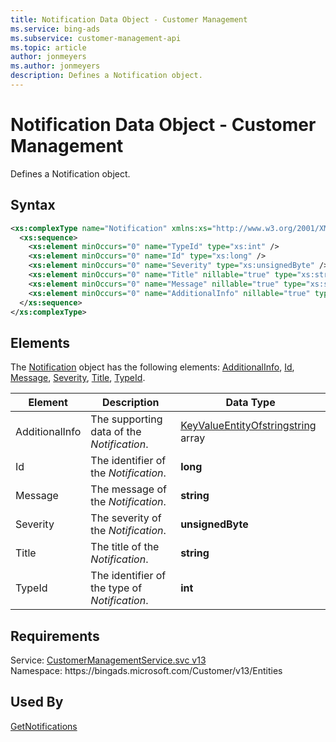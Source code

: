 ```yaml
---
title: Notification Data Object - Customer Management
ms.service: bing-ads
ms.subservice: customer-management-api
ms.topic: article
author: jonmeyers
ms.author: jonmeyers
description: Defines a Notification object.
---
```

# Notification Data Object - Customer Management
Defines a Notification object.

## Syntax
```xml
<xs:complexType name="Notification" xmlns:xs="http://www.w3.org/2001/XMLSchema">
  <xs:sequence>
    <xs:element minOccurs="0" name="TypeId" type="xs:int" />
    <xs:element minOccurs="0" name="Id" type="xs:long" />
    <xs:element minOccurs="0" name="Severity" type="xs:unsignedByte" />
    <xs:element minOccurs="0" name="Title" nillable="true" type="xs:string" />
    <xs:element minOccurs="0" name="Message" nillable="true" type="xs:string" />
    <xs:element minOccurs="0" name="AdditionalInfo" nillable="true" type="tns:ArrayOfKeyValueEntityOfstringstring" />
  </xs:sequence>
</xs:complexType>
```

## <a name="elements"></a>Elements

The [Notification](notification.md) object has the following elements: [AdditionalInfo](#additionalinfo), [Id](#id), [Message](#message), [Severity](#severity), [Title](#title), [TypeId](#typeid).

|Element|Description|Data Type|
|-----------|---------------|-------------|
|<a name="additionalinfo"></a>AdditionalInfo|The supporting data of the *Notification*.|[KeyValueEntityOfstringstring](keyvalueentityofstringstring.md) array|
|<a name="id"></a>Id|The identifier of the *Notification*.|**long**|
|<a name="message"></a>Message|The message of the *Notification*. |**string**|
|<a name="severity"></a>Severity|The severity of the *Notification*. |**unsignedByte**|
|<a name="title"></a>Title|The title of the *Notification*. |**string**|
|<a name="typeid"></a>TypeId|The identifier of the type of *Notification*. |**int**|

## Requirements
Service: [CustomerManagementService.svc v13](https://clientcenter.api.bingads.microsoft.com/Api/CustomerManagement/v13/CustomerManagementService.svc)  
Namespace: https\://bingads.microsoft.com/Customer/v13/Entities  

## Used By
[GetNotifications](getnotifications.md)  
